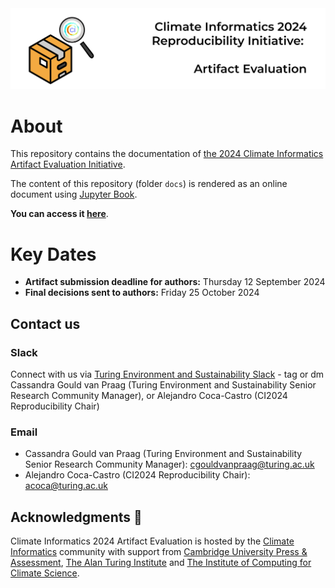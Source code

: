 <img src="docs/figures/banner-ae.png">

# About
This repository contains the documentation of [the 2024 Climate Informatics Artifact Evaluation Initiative](https://alan-turing-institute.github.io/climate-informatics-2024/artefact-evaluation/).

The content of this repository (folder `docs`) is rendered as an online document using [Jupyter Book](https://jupyterbook.org/en/stable/intro.html). 

**You can access it [here](https://alan-turing-institute.github.io/climate-informatics-2024-ae/)**.

# Key Dates

* __Artifact submission deadline for authors:__ Thursday 12 September 2024
* __Final decisions sent to authors:__ Friday 25 October 2024

## Contact us

### Slack

Connect with us via [Turing Environment and Sustainability Slack](https://alan-turing-institute.github.io/climate-informatics-2024/contact/#slack) - tag or dm Cassandra Gould van Praag (Turing Environment and Sustainability Senior Research Community Manager), or Alejandro Coca-Castro (CI2024 Reproducibility Chair)

### Email

- Cassandra Gould van Praag (Turing Environment and Sustainability Senior Research Community Manager): cgouldvanpraag@turing.ac.uk
- Alejandro Coca-Castro (CI2024 Reproducibility Chair): acoca@turing.ac.uk

## Acknowledgments 🙌 
Climate Informatics 2024 Artifact Evaluation is hosted by the [Climate Informatics](http://www.climateinformatics.org) community with support from [Cambridge University Press & Assessment](https://www.cambridge.org), [The Alan Turing Institute](https://www.turing.ac.uk) and [The Institute of Computing for Climate Science](https://iccs.cam.ac.uk).
